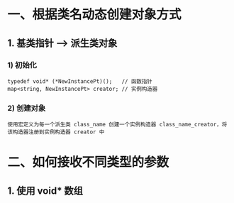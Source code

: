 # 一、根据类名动态创建对象方式
## 1. 基类指针 —> 派生类对象

### 1) 初始化
    typedef void* (*NewInstancePt)();   // 函数指针
    map<string, NewInstancePt> creator; // 实例构造器
    
### 2) 创建对象
    使用宏定义为每一个派生类 class_name 创建一个实例构造器 class_name_creator，将该构造器注册到实例构造器 creator 中

# 二、如何接收不同类型的参数
## 1. 使用 void* 数组